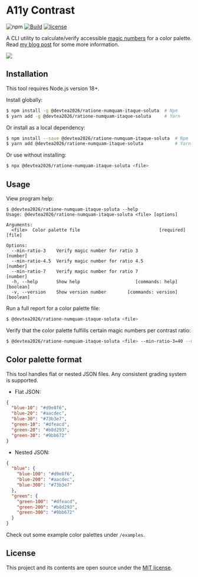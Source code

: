 # A11y Contrast

![npm](https://img.shields.io/npm/v/@devtea2026/ratione-numquam-itaque-soluta?style=flat-square)
[![Build](https://img.shields.io/github/actions/workflow/status/darekkay/@devtea2026/ratione-numquam-itaque-soluta/ci.yml?branch=master&style=flat-square)](https://github.com/devtea2026/ratione-numquam-itaque-soluta/actions/workflows/ci.yml)
[![license](https://img.shields.io/badge/license-MIT-green?style=flat-square)](https://github.com/devtea2026/ratione-numquam-itaque-soluta/blob/master/LICENSE)

A CLI utility to calculate/verify accessible [magic numbers](https://designsystem.digital.gov/design-tokens/color/overview/#magic-number) for a color palette. Read [my blog post](https://darekkay.com/blog/accessible-color-palette/) for some more information.

![](screenshot.png)

## Installation

This tool requires Node.js version 18+.

Install globally:

```bash
$ npm install -g @devtea2026/ratione-numquam-itaque-soluta  # Npm
$ yarn add -g @devtea2026/ratione-numquam-itaque-soluta     # Yarn
```

Or install as a local dependency:

```bash
$ npm install --save @devtea2026/ratione-numquam-itaque-soluta  # Npm
$ yarn add @devtea2026/ratione-numquam-itaque-soluta            # Yarn
```

Or use without installing:

```bash
$ npx @devtea2026/ratione-numquam-itaque-soluta <file>
```

## Usage

View program help:

```
$ @devtea2026/ratione-numquam-itaque-soluta --help
Usage: @devtea2026/ratione-numquam-itaque-soluta <file> [options]

Arguments:
  <file>  Color palette file                              [required] [file]

Options:
  --min-ratio-3    Verify magic number for ratio 3                 [number]
  --min-ratio-4.5  Verify magic number for ratio 4.5               [number]
  --min-ratio-7    Verify magic number for ratio 7                 [number]
  -h, --help       Show help                     [commands: help] [boolean]
  -v, --version    Show version number        [commands: version] [boolean]
```

Run a full report for a color palette file:

```bash
$ @devtea2026/ratione-numquam-itaque-soluta <file>
```

Verify that the color palette fulfills certain magic numbers per contrast ratio:

```bash
$ @devtea2026/ratione-numquam-itaque-soluta <file> --min-ratio-3=40 --min-ratio-4.5=50 --min-ratio-7=70
```

## Color palette format

This tool handles flat or nested JSON files. Any consistent grading system is supported.

- Flat JSON:

```json
{
  "blue-10": "#d9e8f6",
  "blue-20": "#aacdec",
  "blue-30": "#73b3e7",
  "green-10": "#dfeacd",
  "green-20": "#b8d293",
  "green-30": "#9bb672"
}
```

- Nested JSON:

```json
{
  "blue": {
    "blue-100": "#d9e8f6",
    "blue-200": "#aacdec",
    "blue-300": "#73b3e7"
  },
  "green": {
    "green-100": "#dfeacd",
    "green-200": "#b8d293",
    "green-300": "#9bb672"
  }
}
```

Check out some example color palettes under `/examples`.

## License

This project and its contents are open source under the [MIT license](LICENSE).
